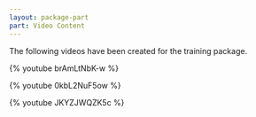 ```yaml
---
layout: package-part
part: Video Content
---
```


The following videos have been created for the training package.

{% youtube brAmLtNbK-w %}

{% youtube 0kbL2NuF5ow %}

{% youtube JKYZJWQZK5c %}
